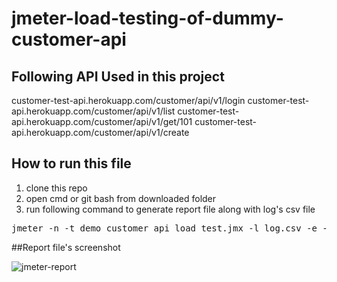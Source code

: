 # jmeter-load-testing-of-dummy-customer-api

## Following API Used in this project

customer-test-api.herokuapp.com/customer/api/v1/login
customer-test-api.herokuapp.com/customer/api/v1/list
customer-test-api.herokuapp.com/customer/api/v1/get/101
customer-test-api.herokuapp.com/customer/api/v1/create

## How to run this file

1) clone this repo
2) open cmd or git bash from downloaded folder
3) run following command to generate report file along with log's csv file

<pre>
jmeter -n -t demo_customer_api_load_test.jmx -l log.csv -e -o Reports
</pre>

##Report file's screenshot


![jmeter-report](https://user-images.githubusercontent.com/20879031/147299288-c208030a-747b-479d-bbb1-0b3d84de9a8f.jpg)

